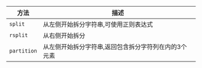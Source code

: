 | 方法         | 描述                                           | 
| ------------ | ---------------------------------------------- | 
|`split`|从左侧开始拆分字符串,可使用正则表达式|
|`rsplit`|从右侧开始拆分|
|`partition`|从左侧开始拆分字符串,返回包含拆分字符列在内的3个元素|
